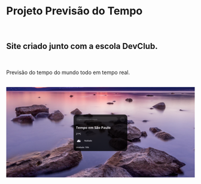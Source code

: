 <h1>Projeto Previsão do Tempo</h1>
<br>
<h2>Site criado junto com a escola DevClub.</h2>
<br>
<p>Previsão do tempo do mundo todo em tempo real.</p>
<br>
<img src="https://github.com/BrunoCarOliveira/Previs-o-do-tempo/blob/main/previsao.PNG?raw=true">
